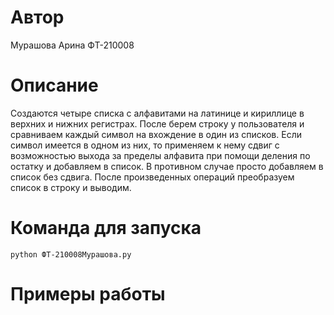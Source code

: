 # Автор

Мурашова Арина ФТ-210008

# Описание

Создаются четыре списка с алфавитами на латинице и кириллице в верхних и нижних регистрах. После берем строку у пользователя 
и сравниваем каждый символ на вхождение в один из списков. Если символ имеется в одном из них, то применяем к нему сдвиг с 
возможностью выхода за пределы алфавита при помощи деления по остатку и добавляем в список. В противном случае просто добавляем 
в список без сдвига. После произведенных операций преобразуем список в строку и выводим. 

# Команда для запуска

`python ФТ-210008Мурашова.py`

# Примеры работы

